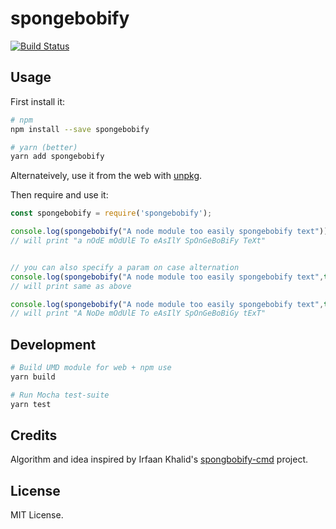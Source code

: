 # spongebobify
[![Build Status](https://travis-ci.org/bencooper222/spongebobify.svg?branch=master)](https://travis-ci.org/bencooper222/spongebobify)
## Usage

First install it:
```bash
# npm
npm install --save spongebobify

# yarn (better)
yarn add spongebobify
```

Alternateively, use it from the web with [unpkg](https://unpkg.com/spongebobify).

Then require and use it:
```javascript
const spongebobify = require('spongebobify');

console.log(spongebobify("A node module too easily spongebobify text"));
// will print "a nOdE mOdUlE To eAsIlY SpOnGeBoBiFy TeXt"


// you can also specify a param on case alternation
console.log(spongebobify("A node module too easily spongebobify text",true));
// will print same as above

console.log(spongebobify("A node module too easily spongebobify text",true));
// will print "A NoDe mOdUlE To eAsIlY SpOnGeBoBiGy tExT"
```

## Development
```bash
# Build UMD module for web + npm use
yarn build

# Run Mocha test-suite
yarn test
```

## Credits
Algorithm and idea inspired by Irfaan Khalid's [spongbobify-cmd](https://github.com/IrfaanKhalid/spongebobify-cmd) project.

## License
MIT License.